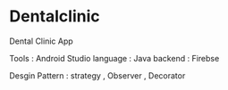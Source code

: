 # Dentalclinic

Dental Clinic App 

Tools : Android Studio 
language : Java 
backend : Firebse 

Desgin Pattern  : 
strategy , Observer , Decorator 
